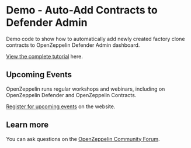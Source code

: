 # Demo - Auto-Add Contracts to Defender Admin

Demo code to show how to automatically add newly created factory clone contracts to OpenZeppelin Defender Admin dashboard.

[View the complete tutorial](https://forum.openzeppelin.com/t/auto-add-factory-clones-to-defender-admin-dashboard/29825) here.

## Upcoming Events

OpenZeppelin runs regular workshops and webinars, including on OpenZeppelin Defender and OpenZeppelin Contracts.

[Register for upcoming events](https://blog.openzeppelin.com/ozevents/) on the website.

## Learn more

You can ask questions on the [OpenZeppelin Community Forum](https://forum.openzeppelin.com/).